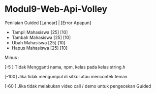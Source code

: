 # Modul9-Web-Api-Volley
Penilaian Guided       [Lancar]  | [Error Apapun]
- Tampil Mahasiswa       [25]          [10]
- Tambah Mahasiswa       [25]          [10]
- Ubah Mahasiswa         [25]          [10]
- Hapus Mahasiswa        [25]          [10]

Minus :

[-5  ] Tidak Mengganti nama, npm, kelas pada kelas string.h

[-100] Jika tidak mengumpul di sitkul atau mencontek teman 

[-60 ] Jika tidak melakukan video call / demo untuk pengecekan Guided
